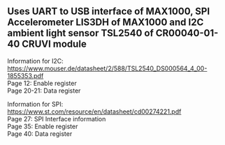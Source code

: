 ## Uses UART to USB interface of MAX1000, SPI Accelerometer LIS3DH of MAX1000 and I2C ambient light sensor TSL2540 of CR00040-01-40 CRUVI module
Information for I2C: https://www.mouser.de/datasheet/2/588/TSL2540_DS000564_4_00-1855353.pdf<br/>
Page 12: Enable register<br/>
Page 20-21: Data register

Information for SPI: https://www.st.com/resource/en/datasheet/cd00274221.pdf<br/>
Page 27: SPI Interface information<br/>
Page 35: Enable register<br/>
Page 40: Data register
